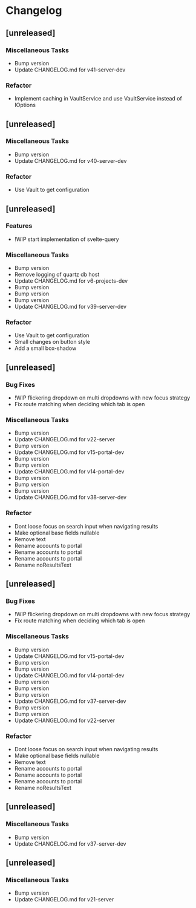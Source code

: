 # Changelog

## [unreleased]

### Miscellaneous Tasks

- Bump version
- Update CHANGELOG.md for v41-server-dev

### Refactor

- Implement caching in VaultService and use VaultService instead of IOptions

## [unreleased]

### Miscellaneous Tasks

- Bump version
- Update CHANGELOG.md for v40-server-dev

### Refactor

- Use Vault to get configuration

## [unreleased]

### Features

- !WIP start implementation of svelte-query

### Miscellaneous Tasks

- Bump version
- Remove logging of quartz db host
- Update CHANGELOG.md for v6-projects-dev
- Bump version
- Bump version
- Bump version
- Update CHANGELOG.md for v39-server-dev

### Refactor

- Use Vault to get configuration
- Small changes on button style
- Add a small box-shadow

## [unreleased]

### Bug Fixes

- !WIP flickering dropdown on multi dropdowns with new focus strategy
- Fix route matching when deciding which tab is open

### Miscellaneous Tasks

- Bump version
- Update CHANGELOG.md for v22-server
- Bump version
- Update CHANGELOG.md for v15-portal-dev
- Bump version
- Bump version
- Update CHANGELOG.md for v14-portal-dev
- Bump version
- Bump version
- Bump version
- Update CHANGELOG.md for v38-server-dev

### Refactor

- Dont loose focus on search input when navigating results
- Make optional base fields nullable
- Remove text
- Rename accounts to portal
- Rename accounts to portal
- Rename accounts to portal
- Rename noResultsText

## [unreleased]

### Bug Fixes

- !WIP flickering dropdown on multi dropdowns with new focus strategy
- Fix route matching when deciding which tab is open

### Miscellaneous Tasks

- Bump version
- Update CHANGELOG.md for v15-portal-dev
- Bump version
- Bump version
- Update CHANGELOG.md for v14-portal-dev
- Bump version
- Bump version
- Bump version
- Update CHANGELOG.md for v37-server-dev
- Bump version
- Bump version
- Update CHANGELOG.md for v22-server

### Refactor

- Dont loose focus on search input when navigating results
- Make optional base fields nullable
- Remove text
- Rename accounts to portal
- Rename accounts to portal
- Rename accounts to portal
- Rename noResultsText

## [unreleased]

### Miscellaneous Tasks

- Bump version
- Update CHANGELOG.md for v37-server-dev

## [unreleased]

### Miscellaneous Tasks

- Bump version
- Update CHANGELOG.md for v21-server

